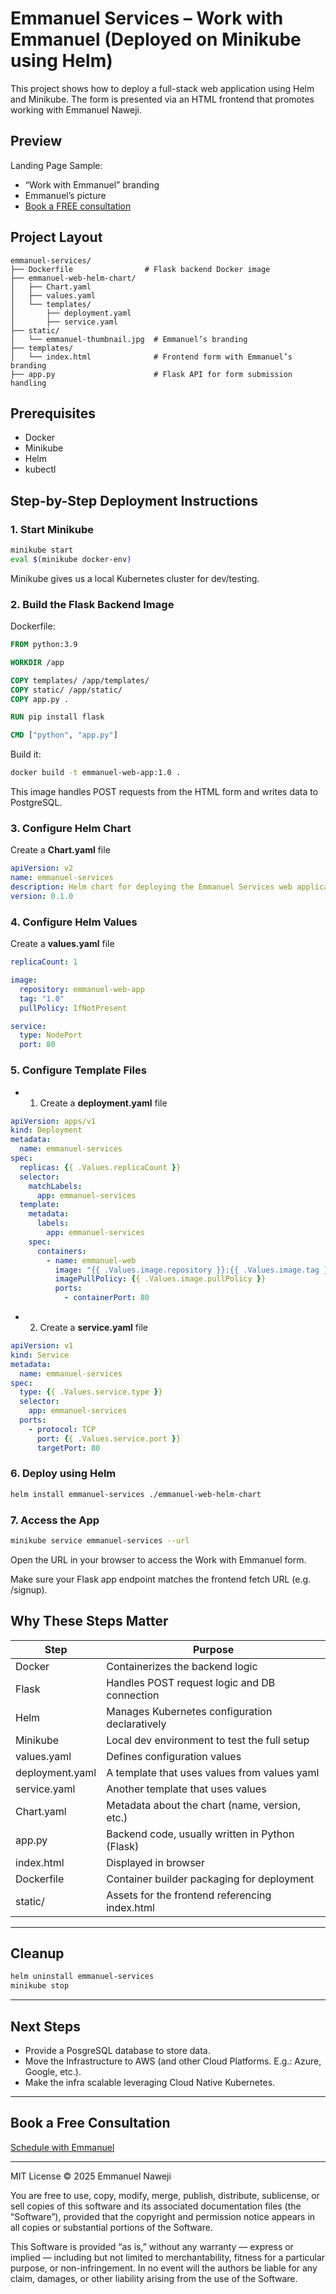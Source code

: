 
# Emmanuel Services – Work with Emmanuel (Deployed on Minikube using Helm)

This project shows how to deploy a full-stack web application using Helm and Minikube. The form is presented via an HTML frontend that promotes working with Emmanuel Naweji.

## Preview

Landing Page Sample:
- “Work with Emmanuel” branding
- Emmanuel’s picture
- [Book a FREE consultation](https://here4you.setmore.com)

## Project Layout

```
emmanuel-services/              
├── Dockerfile                # Flask backend Docker image
├── emmanuel-web-helm-chart/
│   ├── Chart.yaml
│   ├── values.yaml
│   └── templates/
│       ├── deployment.yaml
│       ├── service.yaml
├── static/
│   └── emmanuel-thumbnail.jpg  # Emmanuel’s branding 
├── templates/
│   └── index.html              # Frontend form with Emmanuel’s branding
├── app.py                      # Flask API for form submission handling
```

## Prerequisites

- Docker
- Minikube
- Helm
- kubectl

## Step-by-Step Deployment Instructions

### 1. Start Minikube

```bash
minikube start
eval $(minikube docker-env)
```

Minikube gives us a local Kubernetes cluster for dev/testing.

### 2. Build the Flask Backend Image

Dockerfile:

```Dockerfile
FROM python:3.9

WORKDIR /app

COPY templates/ /app/templates/
COPY static/ /app/static/
COPY app.py .

RUN pip install flask

CMD ["python", "app.py"]
```

Build it:

```bash
docker build -t emmanuel-web-app:1.0 .
```

This image handles POST requests from the HTML form and writes data to PostgreSQL.

### 3. Configure Helm Chart

Create a **Chart.yaml** file

```yaml
apiVersion: v2
name: emmanuel-services
description: Helm chart for deploying the Emmanuel Services web application
version: 0.1.0
```

### 4. Configure Helm Values
Create a **values.yaml** file

```yaml
replicaCount: 1

image:
  repository: emmanuel-web-app
  tag: "1.0"
  pullPolicy: IfNotPresent

service:
  type: NodePort
  port: 80
```

### 5. Configure Template Files
- 1. Create a **deployment.yaml** file

```yaml
apiVersion: apps/v1
kind: Deployment
metadata:
  name: emmanuel-services
spec:
  replicas: {{ .Values.replicaCount }}
  selector:
    matchLabels:
      app: emmanuel-services
  template:
    metadata:
      labels:
        app: emmanuel-services
    spec:
      containers:
        - name: emmanuel-web
          image: "{{ .Values.image.repository }}:{{ .Values.image.tag }}"
          imagePullPolicy: {{ .Values.image.pullPolicy }}
          ports:
            - containerPort: 80
```

- 2. Create a **service.yaml** file

```yaml
apiVersion: v1
kind: Service
metadata:
  name: emmanuel-services
spec:
  type: {{ .Values.service.type }}
  selector:
    app: emmanuel-services
  ports:
    - protocol: TCP
      port: {{ .Values.service.port }}
      targetPort: 80
```


### 6. Deploy using Helm

```bash
helm install emmanuel-services ./emmanuel-web-helm-chart
```

### 7. Access the App

```bash
minikube service emmanuel-services --url
```

Open the URL in your browser to access the Work with Emmanuel form.

Make sure your Flask app endpoint matches the frontend fetch URL (e.g. /signup).

## Why These Steps Matter

| Step             | Purpose                                        |
|------------------|----------------------------------------------- |
| Docker           | Containerizes the backend logic                |
| Flask            | Handles POST request logic and DB connection   |
| Helm             | Manages Kubernetes configuration declaratively |
| Minikube         | Local dev environment to test the full setup   |
| values.yaml      | Defines configuration values                   |
| deployment.yaml  | A template that uses values from values yaml   |
| service.yaml     | Another template that uses values              |
| Chart.yaml       | Metadata about the chart (name, version, etc.) |
| app.py           | Backend code, usually written in Python (Flask)|
| index.html       | Displayed in browser                           |
| Dockerfile       | Container builder packaging for deployment     |
| static/          | Assets for the frontend referencing index.html |

---

## Cleanup

```bash
helm uninstall emmanuel-services
minikube stop
```

---

## Next Steps
- Provide a PosgreSQL database to store data. 
- Move the Infrastructure to AWS (and other Cloud Platforms. E.g.: Azure, Google, etc.). 
- Make the infra scalable leveraging Cloud Native Kubernetes. 

---

## Book a Free Consultation

[Schedule with Emmanuel](https://here4you.setmore.com)

---
MIT License © 2025 Emmanuel Naweji

You are free to use, copy, modify, merge, publish, distribute, sublicense, or sell copies of this software and its associated documentation files (the “Software”), provided that the copyright and permission notice appears in all copies or substantial portions of the Software.

This Software is provided “as is,” without any warranty — express or implied — including but not limited to merchantability, fitness for a particular purpose, or non-infringement. In no event will the authors be liable for any claim, damages, or other liability arising from the use of the Software.
